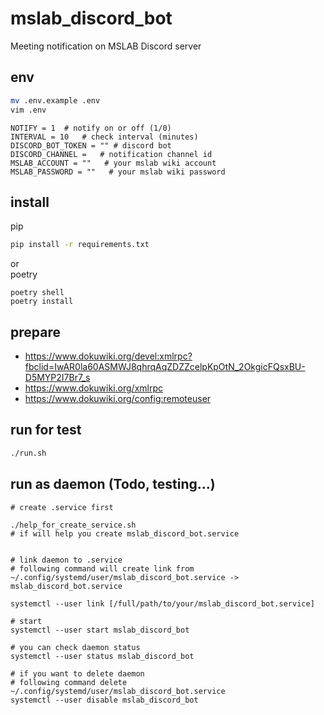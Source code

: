 # mslab_discord_bot

Meeting notification on MSLAB Discord server

## env
```bash
mv .env.example .env
vim .env
```
```
NOTIFY = 1  # notify on or off (1/0)
INTERVAL = 10   # check interval (minutes)
DISCORD_BOT_TOKEN = "" # discord bot
DISCORD_CHANNEL =   # notification channel id 
MSLAB_ACCOUNT = ""   # your mslab wiki account
MSLAB_PASSWORD = ""   # your mslab wiki password
```

## install
pip
```bash
pip install -r requirements.txt
```
or \
poetry
```
poetry shell
poetry install
```

## prepare
- https://www.dokuwiki.org/devel:xmlrpc?fbclid=IwAR0la60ASMWJ8qhrqAqZDZZcelpKpOtN_2OkgicFQsxBU-D5MYP2I7Br7_s
- https://www.dokuwiki.org/xmlrpc
- https://www.dokuwiki.org/config:remoteuser

## run for test
```bash
./run.sh
```

## run as daemon (Todo, testing...)
```
# create .service first

./help_for_create_service.sh 
# if will help you create mslab_discord_bot.service


# link daemon to .service
# following command will create link from ~/.config/systemd/user/mslab_discord_bot.service -> mslab_discord_bot.service

systemctl --user link [/full/path/to/your/mslab_discord_bot.service]

# start
systemctl --user start mslab_discord_bot

# you can check daemon status
systemctl --user status mslab_discord_bot
```
```
# if you want to delete daemon
# following command delete ~/.config/systemd/user/mslab_discord_bot.service
systemctl --user disable mslab_discord_bot

```